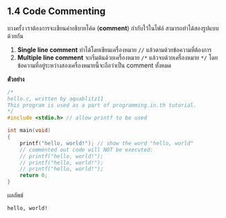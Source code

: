## 1.4 Code Commenting

บางครั้ง เราต้องการจะเขียนคำอธิบายโค้ด (**comment**) กำกับไว้ในไฟล์ สามารถทำได้สองรูปแบบด้วยกัน
1. **Single line comment** ทำได้โดยเขียนเครื่องหมาย `//` แล้วตามด้วยข้อความที่ต้องการ
2. **Multiple line comment** จะเริ่มต้นด้วยเครื่องหมาย `/*` แล้วจบด้วยเครื่องหมาย `*/` โดยข้อความที่อยู่ระหว่างสองเครื่องหมายนี้จะถือว่าเป็น comment ทั้งหมด

**ตัวอย่าง**
```cpp
/*
hello.c, written by aquablitz11
This program is used as a part of programming.in.th tutorial.
*/
#include <stdio.h> // allow printf to be used

int main(void)
{
    printf("hello, world!"); // show the word "hello, world"
    // commented out code will NOT be executed:
    // printf("hello, world!");
    // printf("hello, world!");
    // printf("hello, world!");
    return 0;
}
```

ผลลัพธ์
```
hello, world!
```